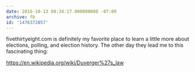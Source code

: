 ```yaml
---
date: 2016-10-13 08:34:17.000000000 -07:00
archive: fb
id: '1476372857'
---
```


fivethirtyeight.com is definitely my favorite place to learn a little more about elections, polling, and election history. The other day they lead me to this fascinating thing:

https://en.wikipedia.org/wiki/Duverger%27s_law
